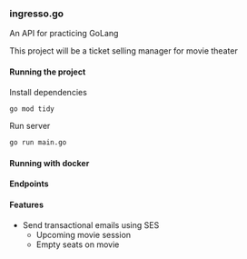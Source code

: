 ### ingresso.go

An API for practicing GoLang

This project will be a ticket selling manager for movie theater

#### Running the project

Install dependencies

```bash
go mod tidy
```

Run server

```bash
go run main.go
```

#### Running with docker

#### Endpoints


#### Features

- Send transactional emails using SES
    - Upcoming movie session
    - Empty seats on movie